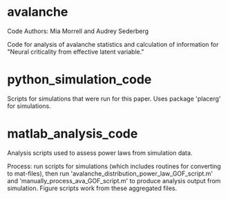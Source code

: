 # avalanche
Code Authors: Mia Morrell and Audrey Sederberg 

Code for analysis of avalanche statistics and calculation of information for "Neural criticality from effective latent variable." 

# python_simulation_code
Scripts for simulations that were run for this paper. Uses package 'placerg' for simulations. 

# matlab_analysis_code
Analysis scripts used to assess power laws from simulation data. 

Process: run scripts for simulations (which includes routines for converting to mat-files), then 
run 'avalanche_distribution_power_law_GOF_script.m' and 'manually_process_ava_GOF_script.m' to produce analysis output from simulation. Figure scripts work from these aggregated files. 